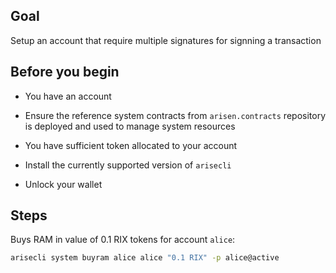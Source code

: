## Goal

Setup an account that require multiple signatures for signning a transaction

## Before you begin

* You have an account

* Ensure the reference system contracts from `arisen.contracts` repository is deployed and used to manage system resources

* You have sufficient token allocated to your account

* Install the currently supported version of `arisecli`

* Unlock your wallet

## Steps

Buys RAM in value of 0.1 RIX tokens for account `alice`:

```sh
arisecli system buyram alice alice "0.1 RIX" -p alice@active
```